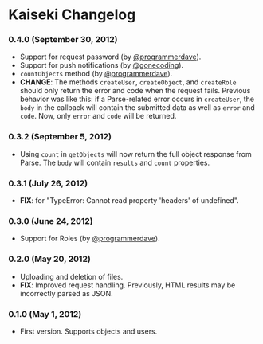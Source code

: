 # Kaiseki Changelog

### 0.4.0 (September 30, 2012)

 * Support for request password (by [@programmerdave](https://github.com/programmerdave)).
 * Support for push notifications (by [@gonecoding](https://github.com/gonecoding)).
 * `countObjects` method (by [@programmerdave](https://github.com/programmerdave)).
 * **CHANGE**: The methods `createUser`, `createObject`, and `createRole` should only return the error and code when the request fails. Previous behavior was like this: if a Parse-related error occurs in `createUser`, the `body` in the callback will contain the submitted data as well as `error` and `code`. Now, only `error` and `code` will be returned.

### 0.3.2 (September 5, 2012)

 * Using `count` in `getObjects` will now return the full object response from Parse. The `body` will contain `results` and `count` properties.

### 0.3.1 (July 26, 2012)

 * **FIX**: for "TypeError: Cannot read property 'headers' of undefined".

### 0.3.0 (June 24, 2012)

 * Support for Roles (by [@programmerdave](https://github.com/programmerdave)).

### 0.2.0 (May 20, 2012)

 * Uploading and deletion of files.
 * **FIX**: Improved request handling. Previously, HTML results may be incorrectly parsed as JSON.

### 0.1.0 (May 1, 2012)

 * First version. Supports objects and users.

